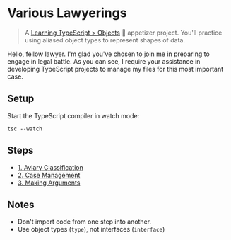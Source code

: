 # Various Lawyerings

> A [Learning TypeScript > Objects](https://learning-typescript.com/objects) 🥗 appetizer project.
> You'll practice using aliased object types to represent shapes of data.

Hello, fellow lawyer.
I'm glad you've chosen to join me in preparing to engage in legal battle.
As you can see, I require your assistance in developing TypeScript projects to manage my files for this most important case.

## Setup

Start the TypeScript compiler in watch mode:

```shell
tsc --watch
```

## Steps

- [1. Aviary Classification](./01-aviary-classification)
- [2. Case Management](./02-case-management)
- [3. Making Arguments](./03-making-arguments)

## Notes

- Don't import code from one step into another.
- Use object types (`type`), not interfaces (`interface`)
